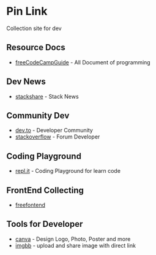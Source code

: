 # Pin Link

Collection site for dev

## Resource Docs

* [freeCodeCampGuide](https://guide.freecodecamp.org/) - All Document of programming

## Dev News

* [stackshare](https://stackshare.io/news) - Stack News

## Community Dev

* [dev.to](https://dev.to/) - Developer Community
* [stackoverflow](https://stackoverflow.com/) - Forum Developer

## Coding Playground

* [repl.it](https://repl.it/repls) - Coding Playground for learn code

## FrontEnd Collecting

* [freefontend](http://freefrontend.com/)

## Tools for Developer

* [canva](https://www.canva.com/) - Design Logo, Photo, Poster and more
* [imgbb](https://imgbb.com/) - upload and share image with direct link
